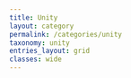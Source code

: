 ```yaml
---
title: Unity
layout: category
permalink: /categories/unity
taxonomy: unity
entries_layout: grid
classes: wide
---
```

